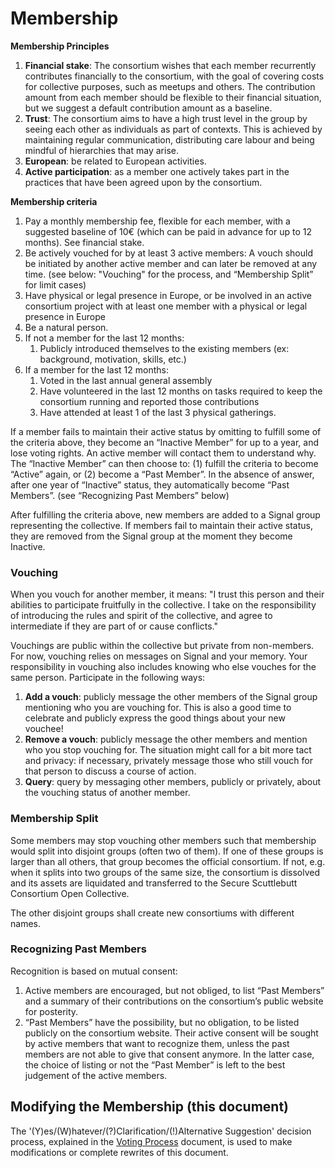 # Membership

**Membership Principles**
1. **Financial stake**: The consortium wishes that each member recurrently contributes financially to the consortium, with the goal of covering costs for collective purposes, such as meetups and others. The contribution amount from each member should be flexible to their financial situation, but we suggest a default contribution amount as a baseline.
2. **Trust**: The consortium aims to have a high trust level in the group by seeing each other as individuals as part of contexts. This is achieved by maintaining regular communication, distributing care labour and being mindful of hierarchies that may arise.
3. **European**: be related to European activities.
4. **Active participation**: as a member one actively takes part in the practices that have been agreed upon by the consortium.

**Membership criteria**
1. Pay a monthly membership fee, flexible for each member, with a suggested baseline of 10€ (which can be paid in advance for up to 12 months). See financial stake.
2. Be actively vouched for by at least 3 active members: A vouch should be initiated by another active member and can later be removed at any time. (see below: "Vouching" for the process, and “Membership Split” for limit cases)
3. Have physical or legal presence in Europe, or be involved in an active consortium project with at least one member with a physical or legal presence in Europe
4. Be a natural person.
5. If not a member for the last 12 months:
    1. Publicly introduced themselves to the existing members (ex: background, motivation, skills, etc.)
6. If a member for the last 12 months: 
    1. Voted in the last annual general assembly
    2. Have volunteered in the last 12 months on tasks required to keep the consortium running and reported those contributions
    3. Have attended at least 1 of the last 3 physical gatherings.

If a member fails to maintain their active status by omitting to fulfill some of the criteria above, they become an “Inactive Member” for up to a year, and lose voting rights. An active member will contact them to understand why. The “Inactive Member” can then choose to: (1) fulfill the criteria to become “Active” again, or (2) become a “Past Member”. In the absence of answer, after one year of “Inactive” status, they automatically become “Past Members”. (see “Recognizing Past Members” below)

After fulfilling the criteria above, new members are added to a Signal group representing the collective. If members fail to maintain their active status, they are removed from the Signal group at the moment they become Inactive.

### Vouching

When you vouch for another member, it means: "I trust this person and their abilities to participate fruitfully in the collective. I take on the responsibility of introducing the rules and spirit of the collective, and agree to intermediate if they are part of or cause conflicts."

Vouchings are public within the collective but private from non-members. For now, vouching relies on messages on Signal and your memory. Your responsibility in vouching also includes knowing who else vouches for the same person. Participate in the following ways:
  1. **Add a vouch**: publicly message the other members of the Signal group mentioning who you are vouching for. This is also a good time to celebrate and publicly express the good things about your new vouchee!
  2. **Remove a vouch**: publicly message the other members and mention who you stop vouching for. The situation might call for a bit more tact and privacy: if necessary, privately message those who still vouch for that person to discuss a course of action.
  3. **Query**: query by messaging other members, publicly or privately, about the vouching status of another member.

### Membership Split

Some members may stop vouching other members such that membership would split into disjoint groups (often two of them). If one of these groups is larger than all others, that group becomes the official consortium. If not, e.g. when it splits into two groups of the same size, the consortium is dissolved and its assets are liquidated and transferred to the Secure Scuttlebutt Consortium Open Collective.

The other disjoint groups shall create new consortiums with different names.

### Recognizing Past Members

Recognition is based on mutual consent:
  1. Active members are encouraged, but not obliged, to list “Past Members” and a summary of their contributions on the consortium’s public website for posterity.
  2. “Past Members” have the possibility, but no obligation, to be listed publicly on the consortium website. Their active consent will be sought by active members that want to recognize them, unless the past members are not able to give that consent anymore. In the latter case, the choice of listing or not the “Past Member” is left to the best judgement of the active members.

  ## Modifying the Membership (this document)
  
  The '(Y)es/(W)hatever/(?)Clarification/(!)Alternative Suggestion' decision process, explained in the [Voting Process](./voting-process.md) document, is used to make modifications or complete rewrites of this document.
